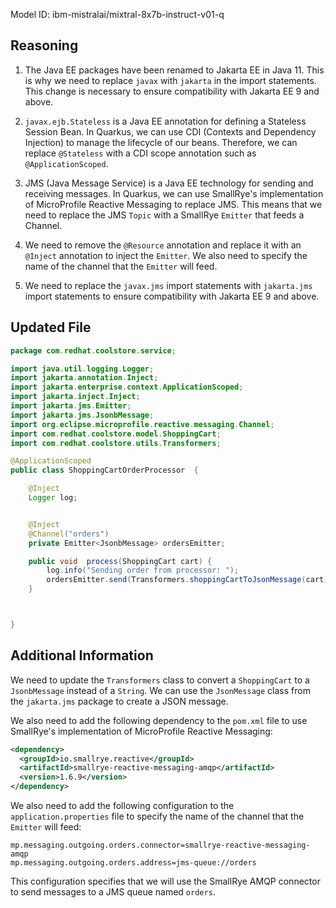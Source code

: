 Model ID: ibm-mistralai/mixtral-8x7b-instruct-v01-q

## Reasoning

1. The Java EE packages have been renamed to Jakarta EE in Java 11. This is why we need to replace `javax` with `jakarta` in the import statements. This change is necessary to ensure compatibility with Jakarta EE 9 and above.

2. `javax.ejb.Stateless` is a Java EE annotation for defining a Stateless Session Bean. In Quarkus, we can use CDI (Contexts and Dependency Injection) to manage the lifecycle of our beans. Therefore, we can replace `@Stateless` with a CDI scope annotation such as `@ApplicationScoped`.

3. JMS (Java Message Service) is a Java EE technology for sending and receiving messages. In Quarkus, we can use SmallRye's implementation of MicroProfile Reactive Messaging to replace JMS. This means that we need to replace the JMS `Topic` with a SmallRye `Emitter` that feeds a Channel.

4. We need to remove the `@Resource` annotation and replace it with an `@Inject` annotation to inject the `Emitter`. We also need to specify the name of the channel that the `Emitter` will feed.

5. We need to replace the `javax.jms` import statements with `jakarta.jms` import statements to ensure compatibility with Jakarta EE 9 and above.

## Updated File

```java
package com.redhat.coolstore.service;

import java.util.logging.Logger;
import jakarta.annotation.Inject;
import jakarta.enterprise.context.ApplicationScoped;
import jakarta.inject.Inject;
import jakarta.jms.Emitter;
import jakarta.jms.JsonbMessage;
import org.eclipse.microprofile.reactive.messaging.Channel;
import com.redhat.coolstore.model.ShoppingCart;
import com.redhat.coolstore.utils.Transformers;

@ApplicationScoped
public class ShoppingCartOrderProcessor  {

    @Inject
    Logger log;


    @Inject
    @Channel("orders")
    private Emitter<JsonbMessage> ordersEmitter;

    public void  process(ShoppingCart cart) {
        log.info("Sending order from processor: ");
        ordersEmitter.send(Transformers.shoppingCartToJsonMessage(cart));
    }



}
```

## Additional Information

We need to update the `Transformers` class to convert a `ShoppingCart` to a `JsonbMessage` instead of a `String`. We can use the `JsonMessage` class from the `jakarta.jms` package to create a JSON message.

We also need to add the following dependency to the `pom.xml` file to use SmallRye's implementation of MicroProfile Reactive Messaging:

```xml
<dependency>
  <groupId>io.smallrye.reactive</groupId>
  <artifactId>smallrye-reactive-messaging-amqp</artifactId>
  <version>1.6.9</version>
</dependency>
```

We also need to add the following configuration to the `application.properties` file to specify the name of the channel that the `Emitter` will feed:

```
mp.messaging.outgoing.orders.connector=smallrye-reactive-messaging-amqp
mp.messaging.outgoing.orders.address=jms-queue://orders
```

This configuration specifies that we will use the SmallRye AMQP connector to send messages to a JMS queue named `orders`.
